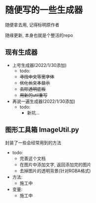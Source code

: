 # 随便写的一些生成器
随便拿去用, 记得标明原作者

随缘更新, 本身也就是个整活的repo

## 现有生成器
- 上号生成器(2022/1/30添加)
    - todo:
    - ~~寻找中文等宽字体~~
    - ~~优化长文本显示~~
    - ~~去除透明底板~~
    - ~~用新的util重写~~
- 再说一遍生成器(2022/1/30添加)
    - todo:
        - 新坑...

## 图形工具箱 ImageUtil.py
封装了一些会经常用到的方法
- todo:
    - 完善这个文档
    - 在图片中添加文字, 返回添加完的图片
    - 去掉图片的透明背景(针对RGBA格式)
- 方法:
    - 施工中
- 变量:
    - 施工中